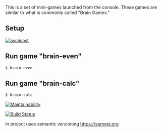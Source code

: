 This is a set of mini-games launched from the console.
These games are similar to what is commonly called "Brain Games."

## Setup
[![asciicast](https://asciinema.org/a/tbgouenvlnklcxJSmFgsbdr2D.svg)](https://asciinema.org/a/tbgouenvlnklcxJSmFgsbdr2D)

## Run game "brain-even"
```sh
$ brain-even
```
## Run game "brain-calc"
```sh
$ brain-calc
```

[![Maintainability](https://api.codeclimate.com/v1/badges/a99a88d28ad37a79dbf6/maintainability)](https://codeclimate.com/github/vitamin163/project-lvl1-s474)

[![Build Status](https://travis-ci.org/vitamin163/project-lvl1-s474.svg?branch=master)](https://travis-ci.org/vitamin163/project-lvl1-s474)

In project uses semantic versioning https://semver.org
